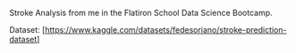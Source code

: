 Stroke Analysis from me in the Flatiron School Data Science Bootcamp.

Dataset: [https://www.kaggle.com/datasets/fedesoriano/stroke-prediction-dataset]

